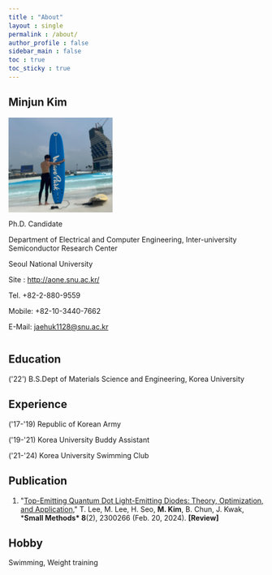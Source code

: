 ```yaml
---
title : "About"
layout : single
permalink : /about/
author_profile : false
sidebar_main : false
toc : true
toc_sticky : true
---
```


## Minjun Kim

<div style="text-align: left;">
  <div style="display: inline-block;">
    <img src="../images/about/author_image.png" alt="author_image" style="zoom:20%; display: block; margin-bottom: 10px;" /> 
    <div>
      <p>Ph.D. Candidate</p>
      <p>Department of Electrical and Computer Engineering, Inter-university Semiconductor Research Center</p>
      <p>Seoul National University</p>
      <p>Site : <a href="http://aone.snu.ac.kr/" target="_blank">http://aone.snu.ac.kr/</a></p>
      <p>Tel. +82-2-880-9559</p>
      <p>Mobile: +82-10-3440-7662</p>
      <p>E-Mail: <a href="mailto:jaehuk1128@snu.ac.kr">jaehuk1128@snu.ac.kr</a></p>
    </div>
  </div>
</div>


## Education

('22') B.S.Dept of Materials Science and Engineering, Korea University



## Experience

('17-'19) Republic of Korean Army

('19-'21) Korea University Buddy Assistant

('21-'24) Korea University Swimming Club


## Publication

1. "[Top-Emitting Quantum Dot Light-Emitting Diodes: Theory, Optimization, and Application](https://doi.org/10.1002/smtd.202300266)," T. Lee, M. Lee, H. Seo, **M. Kim**, B. Chun, J. Kwak, ***Small Methods\* 8**(2), 2300266 (Feb. 20, 2024). **[Review]**

## Hobby

Swimming, Weight training